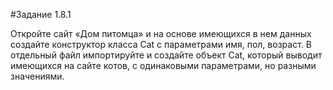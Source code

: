 #Задание 1.8.1

Откройте сайт «Дом питомца» и на основе имеющихся в нем данных создайте конструктор класса Cat с параметрами имя, пол, возраст. В отдельный файл импортируйте и создайте объект Cat, который выводит имеющихся на сайте котов, с одинаковыми параметрами, но разными значениями.
